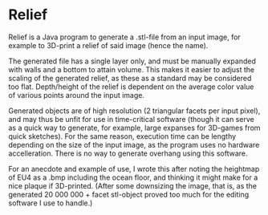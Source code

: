 # Relief

Relief is a Java program to generate a .stl-file from an input image, for example to 3D-print a relief of said image (hence the name). 

The generated file has a single layer only, and must be manually expanded with walls and a bottom to attain volume. This makes it easier to adjust the scaling of the generated relief, as these as a standard may be considered too flat. Depth/height of the relief is dependent on the average color value of various points around the input image.

Generated objects are of high resolution (2 triangular facets per input pixel), and may thus be unfit for use in time-critical software (though it can serve as a quick way to generate, for example, large expanses for 3D-games from quick sketches). For the same reason, execution time can be lengthy depending on the size of the input image, as the program uses no hardware accelleration. There is no way to generate overhang using this software.

For an anecdote and example of use, I wrote this after noting the heightmap of EU4 as a .bmp including the ocean floor, and thinking it might make for a nice plaque if 3D-printed. (After some downsizing the image, that is, as the generated 20 000 000 + facet stl-object proved too much for the editing software I use to handle.)
